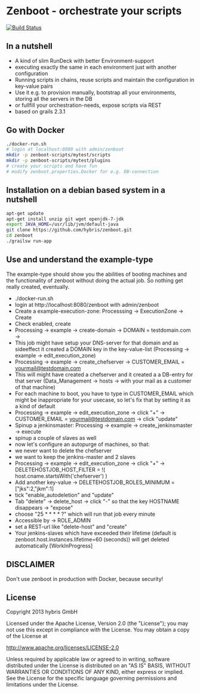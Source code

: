 Zenboot - orchestrate your scripts
==================================
[![Build Status](https://travis-ci.org/hybris/zenboot.png?branch=master)](https://travis-ci.org/hybris/zenboot)

## In a nutshell ##
* A kind of slim RunDeck with better Environment-support
* executing exactly the same in each environment just with another configuration
* Running scripts in chains, reuse scripts and maintain the configuration in key-value pairs
* Use it e.g. to provision manually, bootstrap all your environments, storing
all the servers in the DB
* or fullfill your orchestration-needs, expose scripts via REST
* based on grails 2.3.1

## Go with Docker

``` bash
./docker-run.sh
# login at localhost:8080 with admin/zenboot
mkdir -p zenboot-scripts/mytest/scripts
mkdir -p zenboot-scripts/mytest/plugins
# create your scripts and have fun
# modify zenboot.properties.Docker for e.g. DB-connection
```

## Installation on a debian based system in a nutshell ##

``` bash
apt-get update
apt-get install unzip git wget openjdk-7-jdk
export JAVA_HOME=/usr/lib/jvm/default-java
git clone https://github.com/hybris/zenboot.git
cd zenboot
./grailsw run-app
```

## Use and understand the example-type
The example-type should show you the abilities of booting machines and the functionality
of zenboot without doing the actual job. So nothing get really created, eventually.
* ./docker-run.sh
* login at http://localhost:8080/zenboot with admin/zenboot
* Create a example-execution-zone: Processsing -> ExecutionZone -> Create
* Check enabled, create
* Processing -> example -> create-domain -> DOMAIN = testdomain.com ->
* This job might have setup your DNS-server for that domain and as sideeffect it created
a DOMAIN key in the key-value-list (Processing -> example -> edit_execution_zone)
* Processing -> example -> create_chefserver -> CUSTOMER_EMAIL = yourmail@testdomain.com
* This will might have created a chefserver and it created a a DB-entry for that server
(Data_Management -> hosts -> with your mail as a customer of that machine)
* For each machine to boot, you have to type in CUSTOMER_EMAIL which might be inappropriate
for your usecase, so let's fix that by setting it as a kind of default
* Processing -> example -> edit_execution_zone -> click "+" -> CUSTOMER_EMAIL = yourmail@testdomain.com -> click "update"
* Spinup a jenkinsmaster: Processing -> example -> create_jenkinsmaster -> execute
* spinup a couple of slaves as well
* now let's configure an autopurge of machines, so that:
 * we never want to delete the chefserver
 * we want to keep the jenkins-master and 2 slaves
* Processing -> example -> edit_execution_zone -> click "+" -> DELETEHOSTJOB_HOST_FILTER = !( host.cname.startsWith('chefserver') )
* Add another key-value -> DELETEHOSTJOB_ROLES_MINIMUM = ["jks":2,"jkm":1]
* tick "enable_autodeletion" and "update"
* Tab "delete" ->  delete_host -> click "-" so that the key HOSTNAME disappears -> "expose"
* choose "25 * * * * ?" which will run that job every minute
* Accessible by -> ROLE_ADMIN
* set a REST-url like "delete-host" and "create"
* Your jenkins-slaves which have exceeded their lifetime (default is zenboot.host.instances.lifetime=60 (seconds))
will get deleted automatically
[WorkInProgress]

## DISCLAIMER ##
Don't use zenboot in production with Docker, because security!

## License ##
Copyright 2013 hybris GmbH

Licensed under the Apache License, Version 2.0 (the "License"); you may not use this except in compliance with the License. You may obtain a copy of the License at

http://www.apache.org/licenses/LICENSE-2.0

Unless required by applicable law or agreed to in writing, software distributed under the License is distributed on an "AS IS" BASIS, WITHOUT WARRANTIES OR CONDITIONS OF ANY KIND, either express or implied. See the License for the specific language governing permissions and limitations under the License.
